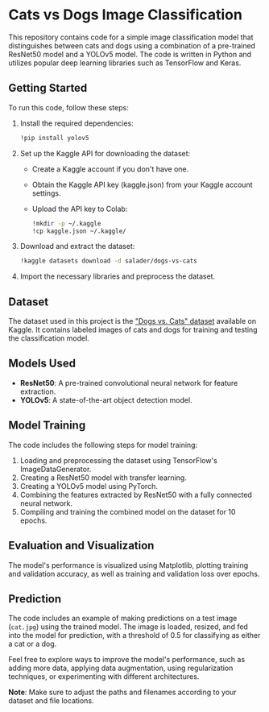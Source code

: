 # Cats vs Dogs Image Classification

This repository contains code for a simple image classification model that distinguishes between cats and dogs using a combination of a pre-trained ResNet50 model and a YOLOv5 model. The code is written in Python and utilizes popular deep learning libraries such as TensorFlow and Keras.

## Getting Started

To run this code, follow these steps:

1. Install the required dependencies:

    ```bash
    !pip install yolov5
    ```

2. Set up the Kaggle API for downloading the dataset:

    - Create a Kaggle account if you don't have one.
    - Obtain the Kaggle API key (kaggle.json) from your Kaggle account settings.
    - Upload the API key to Colab:

        ```bash
        !mkdir -p ~/.kaggle
        !cp kaggle.json ~/.kaggle/
        ```

3. Download and extract the dataset:

    ```bash
    !kaggle datasets download -d salader/dogs-vs-cats
    ```

4. Import the necessary libraries and preprocess the dataset.

## Dataset

The dataset used in this project is the ["Dogs vs. Cats" dataset](https://www.kaggle.com/datasets/salader/dogs-vs-cats) available on Kaggle. It contains labeled images of cats and dogs for training and testing the classification model.

## Models Used

- **ResNet50**: A pre-trained convolutional neural network for feature extraction.
- **YOLOv5**: A state-of-the-art object detection model.

## Model Training

The code includes the following steps for model training:

1. Loading and preprocessing the dataset using TensorFlow's ImageDataGenerator.
2. Creating a ResNet50 model with transfer learning.
3. Creating a YOLOv5 model using PyTorch.
4. Combining the features extracted by ResNet50 with a fully connected neural network.
5. Compiling and training the combined model on the dataset for 10 epochs.

## Evaluation and Visualization

The model's performance is visualized using Matplotlib, plotting training and validation accuracy, as well as training and validation loss over epochs.

## Prediction

The code includes an example of making predictions on a test image (`cat.jpg`) using the trained model. The image is loaded, resized, and fed into the model for prediction, with a threshold of 0.5 for classifying as either a cat or a dog.

Feel free to explore ways to improve the model's performance, such as adding more data, applying data augmentation, using regularization techniques, or experimenting with different architectures.

**Note**: Make sure to adjust the paths and filenames according to your dataset and file locations.

